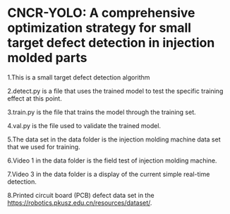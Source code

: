 # CNCR-YOLO: A comprehensive optimization strategy for small target defect detection in injection molded parts
1.This is a small target defect detection algorithm

2.detect.py is a file that uses the trained model to test the specific training effect at this point.

3.train.py is the file that trains the model through the training set.

4.val.py is the file used to validate the trained model.

5.The data set in the data folder is the injection molding machine data set that we used for training.

6.Video 1 in the data folder is the field test of injection molding machine.

7.Video 3 in the data folder is a display of the current simple real-time detection.

8.Printed circuit board (PCB) defect data set in the https://robotics.pkusz.edu.cn/resources/dataset/.
